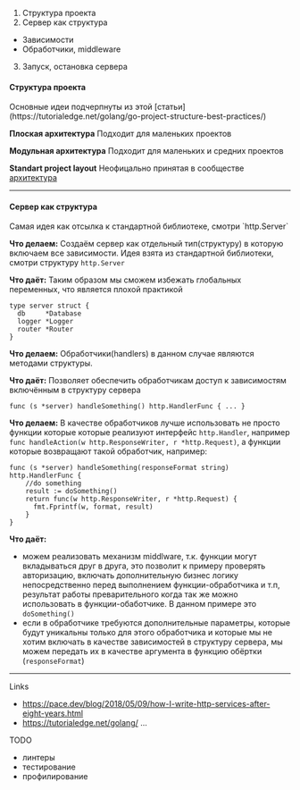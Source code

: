 1. Структура проекта
2. Сервер как структура
  * Зависимости
  * Обработчики, middleware
3. Запуск, остановка сервера  

<h4>Структура проекта</h4>
Основные идеи подчерпнуты из этой [статьи](https://tutorialedge.net/golang/go-project-structure-best-practices/)

**Плоская архитектура**
Подходит для маленьких проектов

**Модульная архитектура**
Подходит для маленьких и средних проектов

**Standart project layout**
Неофицально принятая в сообществе [архитектура](https://github.com/golang-standards/project-layout)

---

<h4>Сервер как структура</h4>
Самая идея как отсылка к стандартной библиотеке, смотри `http.Server`

**Что делаем:** 
Создаём сервер как отдельный тип(структуру) в которую включаем все зависимости. 
Идея взята из стандартной библиотеки, смотри структуру `http.Server`

**Что даёт:**
Таким образом мы сможем избежать глобальных переменных, что является плохой практикой
```golang
type server struct {
  db     *Database
  logger *Logger
  router *Router
}
```

**Что делаем:** 
Обработчики(handlers) в данном случае являются методами структуры. 

**Что даёт:**
Позволяет обеспечить обработчикам доступ к зависимостям включённым в структуру сервера 
```golang
func (s *server) handleSomething() http.HandlerFunc { ... }
```

**Что делаем:** 
В качестве обработчиков лучше использовать не просто функции которые которые реализуют интерфейс `http.Handler`, 
например `func handleAction(w http.ResponseWriter, r *http.Request)`,
а функции которые возвращают такой обработчик, например:
```golang
func (s *server) handleSomething(responseFormat string) http.HandlerFunc {
    //do something
    result := doSomething()
    return func(w http.ResponseWriter, r *http.Request) {
      fmt.Fprintf(w, format, result)
    }
}
```

**Что даёт:**
* можем реализовать механизм middlware, т.к. функции могут вкладываться друг в друга, это позволит к примеру проверять авторизацию, включать дополнительную бизнес логику непосредственно перед выполнением функции-обработчика и т.п, результат работы преварительного когда так же можно использовать в функции-обаботчике. В данном примере это `doSomething()`
* если в обработчике требуются дополнительные параметры, которые будут уникальны только для этого обработчика и которые мы не хотим включать в качестве зависимостей в структуру сервера, мы можем передать их в качестве аргумента в функцию обёртки (`responseFormat`)

---

Links
- https://pace.dev/blog/2018/05/09/how-I-write-http-services-after-eight-years.html
- https://tutorialedge.net/golang/
...

TODO
* линтеры
* тестирование
* профилирование